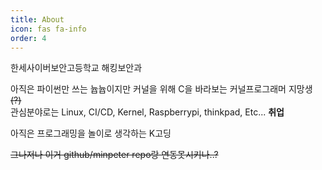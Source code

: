 ```yaml
---
title: About
icon: fas fa-info
order: 4
---
```


한세사이버보안고등학교 해킹보안과  

아직은 파이썬만 쓰는 늅늅이지만 커널을 위해 C을 바라보는 커널프로그래머 지망생 ~~(?)~~  
관심분야로는 Linux, CI/CD, Kernel, Raspberrypi, thinkpad, Etc... **취업**  

아직은 프로그래밍을 놀이로 생각하는 K고딩

~~그나저나 이거 github/minpeter repo랑 연동못시키나..?~~